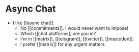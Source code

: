 # Async Chat

- I like [[async chat]].
  - No [[commitments]]. I would never want to impose!
  - Which [[chat platforms]] are you in?
  - I'm in [[matrix]], [[telegram]], [[twitter]], [[mastodon]].
  - I prefer [[matrix]] for any urgent matters.


